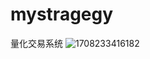 # mystragegy
量化交易系统
![1708233416182](https://github.com/13627326651/mystragegy/assets/20811467/f3094920-719c-47c6-88da-fb40ceb67310)
